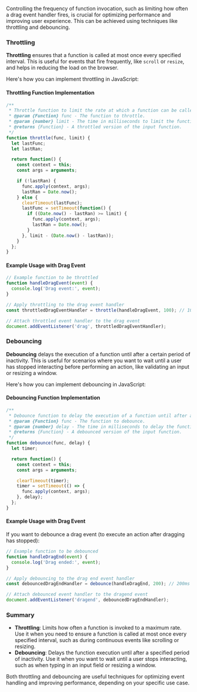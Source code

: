 Controlling the frequency of function invocation, such as limiting how often a drag event handler fires, is crucial for optimizing performance and improving user experience. This can be achieved using techniques like throttling and debouncing.

### Throttling

**Throttling** ensures that a function is called at most once every specified interval. This is useful for events that fire frequently, like `scroll` or `resize`, and helps in reducing the load on the browser.

Here's how you can implement throttling in JavaScript:

#### Throttling Function Implementation

```javascript
/**
 * Throttle function to limit the rate at which a function can be called.
 * @param {Function} func - The function to throttle.
 * @param {number} limit - The time in milliseconds to limit the function calls.
 * @returns {Function} - A throttled version of the input function.
 */
function throttle(func, limit) {
  let lastFunc;
  let lastRan;

  return function() {
    const context = this;
    const args = arguments;

    if (!lastRan) {
      func.apply(context, args);
      lastRan = Date.now();
    } else {
      clearTimeout(lastFunc);
      lastFunc = setTimeout(function() {
        if ((Date.now() - lastRan) >= limit) {
          func.apply(context, args);
          lastRan = Date.now();
        }
      }, limit - (Date.now() - lastRan));
    }
  };
}
```

#### Example Usage with Drag Event

```javascript
// Example function to be throttled
function handleDragEvent(event) {
  console.log('Drag event:', event);
}

// Apply throttling to the drag event handler
const throttledDragEventHandler = throttle(handleDragEvent, 100); // 100ms limit

// Attach throttled event handler to the drag event
document.addEventListener('drag', throttledDragEventHandler);
```

### Debouncing

**Debouncing** delays the execution of a function until after a certain period of inactivity. This is useful for scenarios where you want to wait until a user has stopped interacting before performing an action, like validating an input or resizing a window.

Here's how you can implement debouncing in JavaScript:

#### Debouncing Function Implementation

```javascript
/**
 * Debounce function to delay the execution of a function until after a certain time.
 * @param {Function} func - The function to debounce.
 * @param {number} delay - The time in milliseconds to delay the function execution.
 * @returns {Function} - A debounced version of the input function.
 */
function debounce(func, delay) {
  let timer;

  return function() {
    const context = this;
    const args = arguments;

    clearTimeout(timer);
    timer = setTimeout(() => {
      func.apply(context, args);
    }, delay);
  };
}
```

#### Example Usage with Drag Event

If you want to debounce a drag event (to execute an action after dragging has stopped):

```javascript
// Example function to be debounced
function handleDragEnd(event) {
  console.log('Drag ended:', event);
}

// Apply debouncing to the drag end event handler
const debouncedDragEndHandler = debounce(handleDragEnd, 200); // 200ms delay

// Attach debounced event handler to the dragend event
document.addEventListener('dragend', debouncedDragEndHandler);
```

### Summary

- **Throttling**: Limits how often a function is invoked to a maximum rate. Use it when you need to ensure a function is called at most once every specified interval, such as during continuous events like scrolling or resizing.
- **Debouncing**: Delays the function execution until after a specified period of inactivity. Use it when you want to wait until a user stops interacting, such as when typing in an input field or resizing a window.

Both throttling and debouncing are useful techniques for optimizing event handling and improving performance, depending on your specific use case.